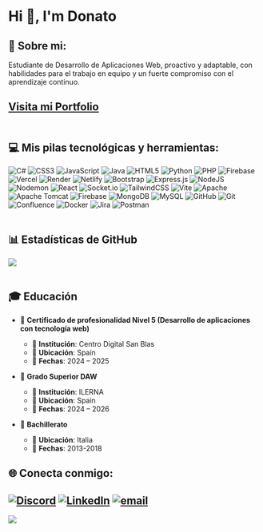 <h1>Hi 👋, I'm Donato</h1>

## 💫 Sobre mi:
Estudiante de Desarrollo de Aplicaciones Web, proactivo y adaptable, con habilidades para el trabajo en equipo y un fuerte compromiso con el aprendizaje continuo. <br>
## <a href="https://portfolio-dm-three.vercel.app/" target="_blank" >Visita mi Portfolio</a> <br><br>

## 💻 Mis pilas tecnológicas y herramientas:
![C#](https://img.shields.io/badge/c%23-%23239120.svg?style=plastic&logo=csharp&logoColor=white) ![CSS3](https://img.shields.io/badge/css3-%231572B6.svg?style=plastic&logo=css3&logoColor=white) ![JavaScript](https://img.shields.io/badge/javascript-%23323330.svg?style=plastic&logo=javascript&logoColor=%23F7DF1E) ![Java](https://img.shields.io/badge/java-%23ED8B00.svg?style=plastic&logo=openjdk&logoColor=white) ![HTML5](https://img.shields.io/badge/html5-%23E34F26.svg?style=plastic&logo=html5&logoColor=white) ![Python](https://img.shields.io/badge/python-3670A0?style=plastic&logo=python&logoColor=ffdd54) ![PHP](https://img.shields.io/badge/php-%23777BB4.svg?style=plastic&logo=php&logoColor=white) ![Firebase](https://img.shields.io/badge/firebase-%23039BE5.svg?style=plastic&logo=firebase) ![Vercel](https://img.shields.io/badge/vercel-%23000000.svg?style=plastic&logo=vercel&logoColor=white) ![Render](https://img.shields.io/badge/Render-%46E3B7.svg?style=plastic&logo=render&logoColor=white) ![Netlify](https://img.shields.io/badge/netlify-%23000000.svg?style=plastic&logo=netlify&logoColor=#00C7B7) ![Bootstrap](https://img.shields.io/badge/bootstrap-%238511FA.svg?style=plastic&logo=bootstrap&logoColor=white) ![Express.js](https://img.shields.io/badge/express.js-%23404d59.svg?style=plastic&logo=express&logoColor=%2361DAFB) ![NodeJS](https://img.shields.io/badge/node.js-6DA55F?style=plastic&logo=node.js&logoColor=white) ![Nodemon](https://img.shields.io/badge/NODEMON-%23323330.svg?style=plastic&logo=nodemon&logoColor=%BBDEAD) ![React](https://img.shields.io/badge/react-%2320232a.svg?style=plastic&logo=react&logoColor=%2361DAFB) ![Socket.io](https://img.shields.io/badge/Socket.io-black?style=plastic&logo=socket.io&badgeColor=010101) ![TailwindCSS](https://img.shields.io/badge/tailwindcss-%2338B2AC.svg?style=plastic&logo=tailwind-css&logoColor=white) ![Vite](https://img.shields.io/badge/vite-%23646CFF.svg?style=plastic&logo=vite&logoColor=white) ![Apache](https://img.shields.io/badge/apache-%23D42029.svg?style=plastic&logo=apache&logoColor=white) ![Apache Tomcat](https://img.shields.io/badge/apache%20tomcat-%23F8DC75.svg?style=plastic&logo=apache-tomcat&logoColor=black) ![Firebase](https://img.shields.io/badge/firebase-a08021?style=plastic&logo=firebase&logoColor=ffcd34) ![MongoDB](https://img.shields.io/badge/MongoDB-%234ea94b.svg?style=plastic&logo=mongodb&logoColor=white) ![MySQL](https://img.shields.io/badge/mysql-4479A1.svg?style=plastic&logo=mysql&logoColor=white) ![GitHub](https://img.shields.io/badge/github-%23121011.svg?style=plastic&logo=github&logoColor=white) ![Git](https://img.shields.io/badge/git-%23F05033.svg?style=plastic&logo=git&logoColor=white) ![Confluence](https://img.shields.io/badge/confluence-%23172BF4.svg?style=plastic&logo=confluence&logoColor=white) ![Docker](https://img.shields.io/badge/docker-%230db7ed.svg?style=plastic&logo=docker&logoColor=white) ![Jira](https://img.shields.io/badge/jira-%230A0FFF.svg?style=plastic&logo=jira&logoColor=white) ![Postman](https://img.shields.io/badge/Postman-FF6C37?style=plastic&logo=postman&logoColor=white)
<br><br>

## 📊 Estadísticas de GitHub
![](https://github-readme-stats.vercel.app/api/top-langs/?username=donatomarino&theme=dracula&hide_border=false&include_all_commits=true&count_private=true&layout=compact)
<br><br>

## 🎓 Educación

- 📘 **Certificado de profesionalidad Nivel 5 (Desarrollo de aplicaciones con tecnología web)**
  - 🏫 **Institución**: Centro Digital San Blas
  - 📍 **Ubicación**: Spain
  - 📅 **Fechas**: 2024 – 2025

- 📘 **Grado Superior DAW**
  - 🏫 **Institución**: ILERNA
  - 📍 **Ubicación**: Spain
  - 📅 **Fechas**: 2024 – 2026
 
- 📘 **Bachillerato**
  - 📍 **Ubicación**: Italia
  - 📅 **Fechas**: 2013-2018

## 🌐 Conecta conmigo:
[![Discord](https://img.shields.io/badge/Discord-%237289DA.svg?logo=discord&logoColor=white)](https://discord.gg/donato_89949) [![LinkedIn](https://img.shields.io/badge/LinkedIn-%230077B5.svg?logo=linkedin&logoColor=white)](https://linkedin.com/in/https://www.linkedin.com/in/donato-marino/) [![email](https://img.shields.io/badge/Email-D14836?logo=gmail&logoColor=white)](mailto:donato_8@icloud.com) 
---
[![](https://visitcount.itsvg.in/api?id=donatomarino&icon=0&color=0)](https://visitcount.itsvg.in)
